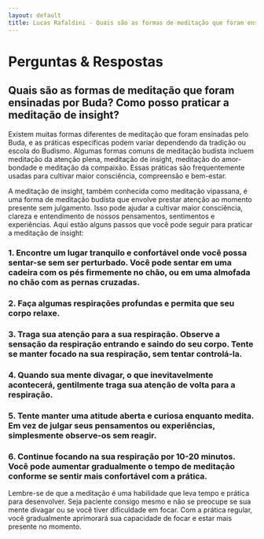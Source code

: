 ```yaml
---
layout: default
title: Lucas Rafaldini - Quais são as formas de meditação que foram ensinadas por Buda? Como posso praticar a meditação de insight?
---
```


# Perguntas & Respostas

## Quais são as formas de meditação que foram ensinadas por Buda? Como posso praticar a meditação de insight?

Existem muitas formas diferentes de meditação que foram ensinadas pelo Buda, e as práticas específicas podem variar dependendo da tradição ou escola do Budismo. Algumas formas comuns de meditação budista incluem meditação da atenção plena, meditação de insight, meditação do amor-bondade e meditação da compaixão. Essas práticas são frequentemente usadas para cultivar maior consciência, compreensão e bem-estar.

A meditação de insight, também conhecida como meditação vipassana, é uma forma de meditação budista que envolve prestar atenção ao momento presente sem julgamento. Isso pode ajudar a cultivar maior consciência, clareza e entendimento de nossos pensamentos, sentimentos e experiências. Aqui estão alguns passos que você pode seguir para praticar a meditação de insight:

### 1. Encontre um lugar tranquilo e confortável onde você possa sentar-se sem ser perturbado. Você pode sentar em uma cadeira com os pés firmemente no chão, ou em uma almofada no chão com as pernas cruzadas.

### 2. Faça algumas respirações profundas e permita que seu corpo relaxe.

### 3. Traga sua atenção para a sua respiração. Observe a sensação da respiração entrando e saindo do seu corpo. Tente se manter focado na sua respiração, sem tentar controlá-la.

### 4. Quando sua mente divagar, o que inevitavelmente acontecerá, gentilmente traga sua atenção de volta para a respiração.

### 5. Tente manter uma atitude aberta e curiosa enquanto medita. Em vez de julgar seus pensamentos ou experiências, simplesmente observe-os sem reagir.

### 6. Continue focando na sua respiração por 10-20 minutos. Você pode aumentar gradualmente o tempo de meditação conforme se sentir mais confortável com a prática.

Lembre-se de que a meditação é uma habilidade que leva tempo e prática para desenvolver. Seja paciente consigo mesmo e não se preocupe se sua mente divagar ou se você tiver dificuldade em focar. Com a prática regular, você gradualmente aprimorará sua capacidade de focar e estar mais presente no momento.
